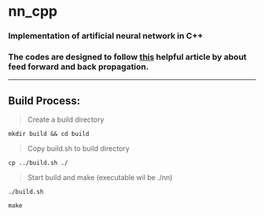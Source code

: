 # nn_cpp
### Implementation of artificial neural network in C++ 

### The codes are designed to follow [this](https://mattmazur.com/2015/03/17/a-step-by-step-backpropagation-example/) helpful article by about feed forward and back propagation.


---

## Build Process: 

> Create a build directory

`mkdir build && cd build`

> Copy build.sh to build directory

`cp ../build.sh ./`

> Start build and make (executable wil be ./nn)

`./build.sh`

`make`


